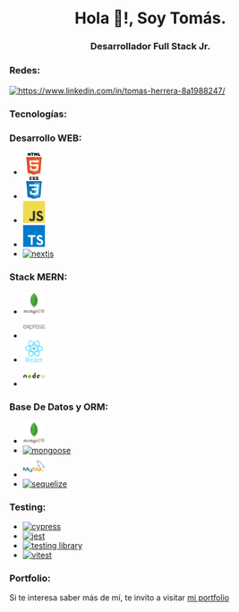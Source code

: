 <h1 align="center">Hola 👋!, Soy Tomás.</h1>
<h3 align="center">Desarrollador Full Stack Jr.</h3>

<h3 align="left">Redes:</h3>
<p align="left">
<a href="https://www.linkedin.com/in/tomas-herrera-8a1988247/" target="blank"><img align="center" src="https://raw.githubusercontent.com/rahuldkjain/github-profile-readme-generator/master/src/images/icons/Social/linked-in-alt.svg" alt="https://www.linkedin.com/in/tomas-herrera-8a1988247/" height="30" width="40" /></a>
</p>

<h3 align="left">Tecnologías:</h3>
<section>
  <h3 align="left">Desarrollo WEB:</h3>
   <ul display="flex">
    <li>
       <a href="https://www.w3.org/html/" target="_blank" rel="noreferrer"> <img src="https://raw.githubusercontent.com/devicons/devicon/master/icons/html5/html5-original-wordmark.svg" alt="html5" width="40" height="40"/> </a>
    </li>
    <li>
       <a href="https://www.w3schools.com/css/" target="_blank" rel="noreferrer"> <img         src="https://raw.githubusercontent.com/devicons/devicon/master/icons/css3/css3-original-wordmark.svg" alt="css3" width="40" height="40"/> </a>
    </li>
    <li>
       <a href="https://developer.mozilla.org/en-US/docs/Web/JavaScript" target="_blank" rel="noreferrer"> <img src="https://raw.githubusercontent.com/devicons/devicon/master/icons/javascript/javascript-original.svg" alt="javascript" width="40" height="40"/> </a>
    </li>
    <li>
       <a href="https://www.typescriptlang.org/" target="_blank" rel="noreferrer"> <img src="https://raw.githubusercontent.com/devicons/devicon/master/icons/typescript/typescript-original.svg" alt="typescript" width="40" height="40"/> </a>
    </li>
    <li>
       <a href="https://nextjs.org/" target="_blank" rel="noreferrer"> <img src="https://cdn.worldvectorlogo.com/logos/nextjs-2.svg" alt="nextjs" width="40" height="40"/> </a>
    </li>
   </ul> 
  <h3 align="left">Stack MERN:</h3>
     <ul display="flex">
       <li>
        <a href="https://www.mongodb.com/" target="_blank" rel="noreferrer"> <img src="https://raw.githubusercontent.com/devicons/devicon/master/icons/mongodb/mongodb-original-wordmark.svg" alt="mongodb" width="40" height="40"/> </a>
       </li>
       <li>
        <a href="https://expressjs.com" target="_blank" rel="noreferrer"> <img src="https://raw.githubusercontent.com/devicons/devicon/master/icons/express/express-original-wordmark.svg" alt="express" width="40" height="40"/> </a>
       </li>
       <li>
        <a href="https://reactjs.org/" target="_blank" rel="noreferrer"> <img src="https://raw.githubusercontent.com/devicons/devicon/master/icons/react/react-original-wordmark.svg" alt="react" width="40" height="40"/> </a>
       </li>
       <li>
        <a href="https://nodejs.org" target="_blank" rel="noreferrer"> <img src="https://raw.githubusercontent.com/devicons/devicon/master/icons/nodejs/nodejs-original-wordmark.svg" alt="nodejs" width="40" height="40"/> </a>
       </li>
     </ul>
  <h3 align="left">Base De Datos y ORM:</h3>
    <ul display="flex">
      <li>
        <a href="https://www.mongodb.com/" target="_blank" rel="noreferrer"> <img src="https://raw.githubusercontent.com/devicons/devicon/master/icons/mongodb/mongodb-original-wordmark.svg" alt="mongodb" width="40" height="40"/> </a>
      </li>
      <li>
        <a href="https://mongoosejs.com/" target="_blank" rel="noreferrer"> <img src="https://tsed.io/mongoose.png" alt="mongoose" width="40" height="40"/> </a>
      </li>
      <li>
        <a href="https://www.mysql.com/" target="_blank" rel="noreferrer"> <img src="https://raw.githubusercontent.com/devicons/devicon/master/icons/mysql/mysql-original-wordmark.svg" alt="mysql" width="40" height="40"/> </a>
      </li>
      <li>
        <a href="https://www.sequelize.org/" target="_blank" rel="noreferrer"> <img src="https://seeklogo.com/images/S/sequelize-logo-9A5075DB9F-seeklogo.com.png" alt="sequelize" width="40" height="40"/> </a>
      </li>
    </ul>
  <h3 align="left">Testing:</h3>
    <ul display="flex">
      <li>
        <a href="https://www.cypress.io" target="_blank" rel="noreferrer"> <img src="https://raw.githubusercontent.com/simple-icons/simple-icons/6e46ec1fc23b60c8fd0d2f2ff46db82e16dbd75f/icons/cypress.svg" alt="cypress" width="40" height="40"/> </a>
      </li>
      <li>
        <a href="https://jestjs.io" target="_blank" rel="noreferrer"> <img src="https://www.vectorlogo.zone/logos/jestjsio/jestjsio-icon.svg" alt="jest" width="40" height="40"/> </a>
      </li>
      <li>
        <a href="https://testing-library.com/" target="_blank" rel="noreferrer"> <img src="https://testing-library.com/img/octopus-128x128.png" alt="testing library" width="40" height="40"/> </a>
      </li>
      <li>
        <a href="https://vitest.dev" target="_blank" rel="noreferrer"> <img src="https://vitest.dev/logo-shadow.svg" alt="vitest" width="40" height="40"/> </a>
      </li>
    </ul>
 </section>

<h3 align="left">Portfolio:</h3>
<p align="left">Si te interesa saber más de mí, te invito a visitar <a href="https://tomas-herrera-portfolio.netlify.app/" target="_blank" rel="noreferrer">mi portfolio</a></p>
